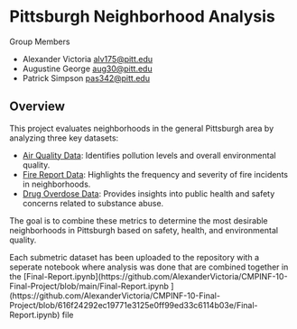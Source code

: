<h1>Pittsburgh Neighborhood Analysis</h1>

<p>Group Members</p>

* Alexander Victoria alv175@pitt.edu
* Augustine George aug30@pitt.edu 
* Patrick Simpson pas342@pitt.edu

<h2>Overview</h2>

<p>This project evaluates neighborhoods in the general Pittsburgh area by analyzing three key datasets:</p>

* [Air Quality Data](https://data.wprdc.org/dataset/allegheny-county-fatal-accidental-overdoses): Identifies pollution levels and overall environmental quality.
*   [Fire Report Data](https://data.wprdc.org/dataset/fire-incidents-in-city-of-pittsburgh): Highlights the frequency and severity of fire incidents in neighborhoods.
*    [Drug Overdose Data](https://data.wprdc.org/dataset/allegheny-county-air-quality): Provides insights into public health and safety concerns related to substance abuse.

<p>The goal is to combine these metrics to determine the most desirable neighborhoods in Pittsburgh based on safety, health, and environmental quality.</p>

<p>Each submetric dataset has been uploaded to the repository with a seperate notebook where analysis was done that are combined together in the [Final-Report.ipynb](https://github.com/AlexanderVictoria/CMPINF-10-Final-Project/blob/main/Final-Report.ipynb ](https://github.com/AlexanderVictoria/CMPINF-10-Final-Project/blob/616f24292ec19771e3125e0ff99ed33c6114b03e/Final-Report.ipynb) file</p>
